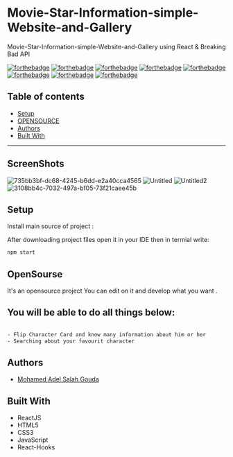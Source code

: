 # Movie-Star-Information-simple-Website-and-Gallery
Movie-Star-Information-simple-Website-and-Gallery using React &amp; Breaking Bad API

[![forthebadge](https://forthebadge.com/images/badges/built-with-love.svg)](https://forthebadge.com)
[![forthebadge](https://forthebadge.com/images/badges/built-by-developers.svg)](https://forthebadge.com)
[![forthebadge](https://forthebadge.com/images/badges/uses-git.svg)](https://forthebadge.com)
[![forthebadge](https://forthebadge.com/images/badges/made-with-javascript.svg)](https://forthebadge.com)
[![forthebadge](https://forthebadge.com/images/badges/uses-html.svg)](https://forthebadge.com)
[![forthebadge](https://forthebadge.com/images/badges/uses-css.svg)](https://forthebadge.com)
[![forthebadge](https://forthebadge.com/images/badges/powered-by-coffee.svg)](https://forthebadge.com)
[![forthebadge](https://forthebadge.com/images/badges/uses-js.svg)](https://forthebadge.com)

## Table of contents
* [Setup](#setup)
* [OPENSOURCE](#OpenSourse)
* [Authors](#authors)
* [Built With](#built-with)
***

## ScreenShots
![735bb3bf-dc68-4245-b6dd-e2a40cca4565](https://user-images.githubusercontent.com/26310663/165822899-0f078199-00bc-4b9b-8723-2b06a3caa474.png)
![Untitled](https://user-images.githubusercontent.com/26310663/165823002-397f957b-c68c-453f-b3e9-e7dc849f0ca5.jpg)
![Untitled2](https://user-images.githubusercontent.com/26310663/165823007-b3a0c2d9-867d-403d-86a7-68119cd2cc1e.jpg)
![3108bb4c-7032-497a-bf05-73f21caee45b](https://user-images.githubusercontent.com/26310663/165823024-885ed00b-3e21-4f38-b69b-d0dc15958f72.png)



## Setup

Install main source of project :

After downloading project files open it in your IDE then in termial write:

```bash
npm start
```

## OpenSourse

  It's an opensource project You can edit on it and develop what you want .

## You will be able to do all things below:

```bash

- Flip Character Card and know many information about him or her
- Searching about your favourit character

```
## Authors

* [Mohamed Adel Salah Gouda](https://github.com/Mohamedadelsaleh)

## Built With
* ReactJS
* HTML5
* CSS3
* JavaScript
* React-Hooks


